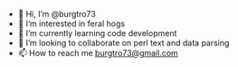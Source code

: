 - 👋 Hi, I’m @burgtro73
- 👀 I’m interested in feral hogs
- 🌱 I’m currently learning code development
- 💞️ I’m looking to collaborate on perl text and data parsing
- 📫 How to reach me burgtro73@gmail.com

<!---
burgtro73/burgtro73 is a ✨ special ✨ repository because its `README.md` (this file) appears on your GitHub profile.
You can click the Preview link to take a look at your changes.
--->
